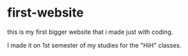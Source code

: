 # first-website

this is my first bigger website that i made just with coding.

I made it on 1st semester of my studies for the "HiH" classes.
